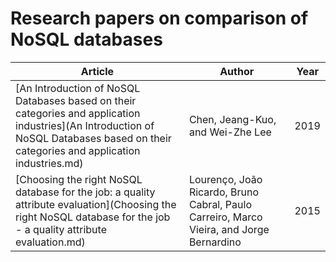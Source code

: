 # Research papers on comparison of NoSQL databases
| Article                                                      | Author                                                       | Year |
| ------------------------------------------------------------ | ------------------------------------------------------------ | ---- |
| [An Introduction of NoSQL Databases based on their categories and application industries](An Introduction of NoSQL Databases based on their categories and application industries.md) | Chen, Jeang-Kuo, and Wei-Zhe Lee                             | 2019 |
| [Choosing the right NoSQL database for the job: a quality attribute evaluation](Choosing the right NoSQL database for the job - a quality attribute evaluation.md) | Lourenço, João Ricardo, Bruno Cabral, Paulo Carreiro, Marco Vieira, and Jorge Bernardino | 2015 |

